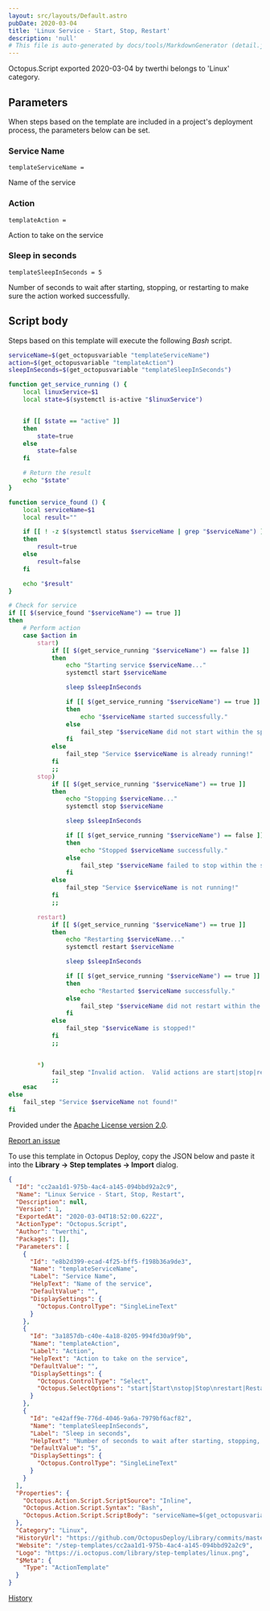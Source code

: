 ```yaml
---
layout: src/layouts/Default.astro
pubDate: 2020-03-04
title: 'Linux Service - Start, Stop, Restart'
description: 'null'
# This file is auto-generated by docs/tools/MarkdownGenerator (detail.js)
---
```


Octopus.Script exported 2020-03-04 by twerthi belongs to 'Linux' category.

## Parameters

When steps based on the template are included in a project's deployment process, the parameters below can be set.


<div class="param">

### Service Name

`templateServiceName = `

Name of the service

</div>
        
<div class="param">

### Action

`templateAction = `

Action to take on the service

</div>
        
<div class="param">

### Sleep in seconds

`templateSleepInSeconds = 5`

Number of seconds to wait after starting, stopping, or restarting to make sure the action worked successfully.

</div>
        

## Script body

Steps based on this template will execute the following *Bash* script.

```Bash
serviceName=$(get_octopusvariable "templateServiceName")
action=$(get_octopusvariable "templateAction")
sleepInSeconds=$(get_octopusvariable "templateSleepInSeconds")

function get_service_running () {
	local linuxService=$1
    local state=$(systemctl is-active "$linuxService")


    if [[ $state == "active" ]]
    then
        state=true
    else
        state=false
    fi

  	# Return the result
    echo "$state"
}

function service_found () {
	local serviceName=$1
	local result=""

	if [[ ! -z $(systemctl status $serviceName | grep "$serviceName") ]]
	then
		result=true
	else
		result=false
	fi

	echo "$result"
}

# Check for service
if [[ $(service_found "$serviceName") == true ]]
then
	# Perform action
	case $action in
		start)
			if [[ $(get_service_running "$serviceName") == false ]]
			then 
				echo "Starting service $serviceName..."
				systemctl start $serviceName

				sleep $sleepInSeconds

				if [[ $(get_service_running "$serviceName") == true ]]
				then
					echo "$serviceName started successfully."
				else
					fail_step "$serviceName did not start within the specified wait time."
				fi
			else
				fail_step "Service $serviceName is already running!"
			fi
			;;
		stop)
			if [[ $(get_service_running "$serviceName") == true ]]
			then
				echo "Stopping $serviceName..."
				systemctl stop $serviceName

				sleep $sleepInSeconds

				if [[ $(get_service_running "$serviceName") == false ]]
				then
					echo "Stopped $serviceName successfully."
				else
					fail_step "$serviceName failed to stop within the specified wait time."
				fi
			else
				fail_step "Service $serviceName is not running!"
			fi
			;;

		restart)
			if [[ $(get_service_running "$serviceName") == true ]]
			then
				echo "Restarting $serviceName..."
				systemctl restart $serviceName

				sleep $sleepInSeconds

				if [[ $(get_service_running "$serviceName") == true ]]
				then
					echo "Restarted $serviceName successfully."
				else
					fail_step "$serviceName did not restart within the specified wait time"
				fi
			else
				fail_step "$serviceName is stopped!"
			fi
			;;


		*)
			fail_step "Invalid action.  Valid actions are start|stop|restart."
			;;
	esac
else
	fail_step "Service $serviceName not found!"
fi
```

Provided under the [Apache License version 2.0](https://github.com/OctopusDeploy/Library/blob/master/LICENSE.txt).

[Report an issue](https://github.com/OctopusDeploy/Library/issues/new?assignees=&labels=&projects=&template=bug-report.yml&title=Issue%20with%20Linux%20Service%20-%20Start%2C%20Stop%2C%20Restart&step-template=Linux%20Service%20-%20Start%2C%20Stop%2C%20Restart)

<div class="get-json">

To use this template in Octopus Deploy, copy the JSON below and paste it into the **Library → Step templates → Import** dialog.

```json
{
  "Id": "cc2aa1d1-975b-4ac4-a145-094bbd92a2c9",
  "Name": "Linux Service - Start, Stop, Restart",
  "Description": null,
  "Version": 1,
  "ExportedAt": "2020-03-04T18:52:00.622Z",
  "ActionType": "Octopus.Script",
  "Author": "twerthi",
  "Packages": [],
  "Parameters": [
    {
      "Id": "e8b2d399-ecad-4f25-bff5-f198b36a9de3",
      "Name": "templateServiceName",
      "Label": "Service Name",
      "HelpText": "Name of the service",
      "DefaultValue": "",
      "DisplaySettings": {
        "Octopus.ControlType": "SingleLineText"
      }
    },
    {
      "Id": "3a1857db-c40e-4a18-8205-994fd30a9f9b",
      "Name": "templateAction",
      "Label": "Action",
      "HelpText": "Action to take on the service",
      "DefaultValue": "",
      "DisplaySettings": {
        "Octopus.ControlType": "Select",
        "Octopus.SelectOptions": "start|Start\nstop|Stop\nrestart|Restart"
      }
    },
    {
      "Id": "e42aff9e-776d-4046-9a6a-7979bf6acf82",
      "Name": "templateSleepInSeconds",
      "Label": "Sleep in seconds",
      "HelpText": "Number of seconds to wait after starting, stopping, or restarting to make sure the action worked successfully.",
      "DefaultValue": "5",
      "DisplaySettings": {
        "Octopus.ControlType": "SingleLineText"
      }
    }
  ],
  "Properties": {
    "Octopus.Action.Script.ScriptSource": "Inline",
    "Octopus.Action.Script.Syntax": "Bash",
    "Octopus.Action.Script.ScriptBody": "serviceName=$(get_octopusvariable \"templateServiceName\")\naction=$(get_octopusvariable \"templateAction\")\nsleepInSeconds=$(get_octopusvariable \"templateSleepInSeconds\")\n\nfunction get_service_running () {\n\tlocal linuxService=$1\n    local state=$(systemctl is-active \"$linuxService\")\n\n\n    if [[ $state == \"active\" ]]\n    then\n        state=true\n    else\n        state=false\n    fi\n\n  \t# Return the result\n    echo \"$state\"\n}\n\nfunction service_found () {\n\tlocal serviceName=$1\n\tlocal result=\"\"\n\n\tif [[ ! -z $(systemctl status $serviceName | grep \"$serviceName\") ]]\n\tthen\n\t\tresult=true\n\telse\n\t\tresult=false\n\tfi\n\n\techo \"$result\"\n}\n\n# Check for service\nif [[ $(service_found \"$serviceName\") == true ]]\nthen\n\t# Perform action\n\tcase $action in\n\t\tstart)\n\t\t\tif [[ $(get_service_running \"$serviceName\") == false ]]\n\t\t\tthen \n\t\t\t\techo \"Starting service $serviceName...\"\n\t\t\t\tsystemctl start $serviceName\n\n\t\t\t\tsleep $sleepInSeconds\n\n\t\t\t\tif [[ $(get_service_running \"$serviceName\") == true ]]\n\t\t\t\tthen\n\t\t\t\t\techo \"$serviceName started successfully.\"\n\t\t\t\telse\n\t\t\t\t\tfail_step \"$serviceName did not start within the specified wait time.\"\n\t\t\t\tfi\n\t\t\telse\n\t\t\t\tfail_step \"Service $serviceName is already running!\"\n\t\t\tfi\n\t\t\t;;\n\t\tstop)\n\t\t\tif [[ $(get_service_running \"$serviceName\") == true ]]\n\t\t\tthen\n\t\t\t\techo \"Stopping $serviceName...\"\n\t\t\t\tsystemctl stop $serviceName\n\n\t\t\t\tsleep $sleepInSeconds\n\n\t\t\t\tif [[ $(get_service_running \"$serviceName\") == false ]]\n\t\t\t\tthen\n\t\t\t\t\techo \"Stopped $serviceName successfully.\"\n\t\t\t\telse\n\t\t\t\t\tfail_step \"$serviceName failed to stop within the specified wait time.\"\n\t\t\t\tfi\n\t\t\telse\n\t\t\t\tfail_step \"Service $serviceName is not running!\"\n\t\t\tfi\n\t\t\t;;\n\n\t\trestart)\n\t\t\tif [[ $(get_service_running \"$serviceName\") == true ]]\n\t\t\tthen\n\t\t\t\techo \"Restarting $serviceName...\"\n\t\t\t\tsystemctl restart $serviceName\n\n\t\t\t\tsleep $sleepInSeconds\n\n\t\t\t\tif [[ $(get_service_running \"$serviceName\") == true ]]\n\t\t\t\tthen\n\t\t\t\t\techo \"Restarted $serviceName successfully.\"\n\t\t\t\telse\n\t\t\t\t\tfail_step \"$serviceName did not restart within the specified wait time\"\n\t\t\t\tfi\n\t\t\telse\n\t\t\t\tfail_step \"$serviceName is stopped!\"\n\t\t\tfi\n\t\t\t;;\n\n\n\t\t*)\n\t\t\tfail_step \"Invalid action.  Valid actions are start|stop|restart.\"\n\t\t\t;;\n\tesac\nelse\n\tfail_step \"Service $serviceName not found!\"\nfi"
  },
  "Category": "Linux",
  "HistoryUrl": "https://github.com/OctopusDeploy/Library/commits/master/step-templates//opt/buildagent/work/75443764cd38076d/step-templates/linux-service-start-stop-restart.json",
  "Website": "/step-templates/cc2aa1d1-975b-4ac4-a145-094bbd92a2c9",
  "Logo": "https://i.octopus.com/library/step-templates/linux.png",
  "$Meta": {
    "Type": "ActionTemplate"
  }
}
```

[History](https://github.com/OctopusDeploy/Library/commits/master/step-templates/https://github.com/OctopusDeploy/Library/commits/master/step-templates//opt/buildagent/work/75443764cd38076d/step-templates/linux-service-start-stop-restart.json)

</div>
